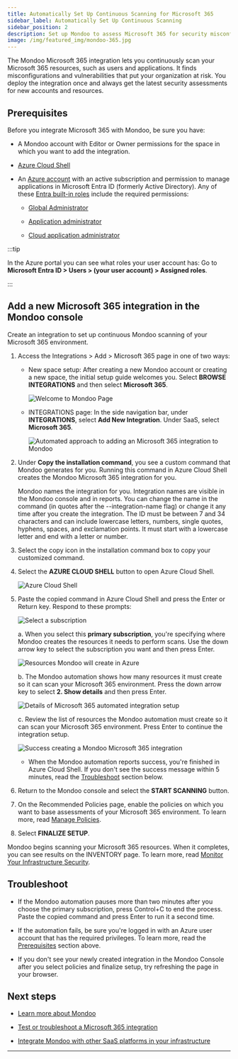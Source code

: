 ```yaml
---
title: Automatically Set Up Continuous Scanning for Microsoft 365
sidebar_label: Automatically Set Up Continuous Scanning
sidebar_position: 2
description: Set up Mondoo to assess Microsoft 365 for security misconfigurations.
image: /img/featured_img/mondoo-365.jpg
---
```


The Mondoo Microsoft 365 integration lets you continuously scan your Microsoft 365 resources, such as users and applications. It finds misconfigurations and vulnerabilities that put your organization at risk. You deploy the integration once and always get the latest security assessments for new accounts and resources.

## Prerequisites

Before you integrate Microsoft 365 with Mondoo, be sure you have:

- A Mondoo account with Editor or Owner permissions for the space in which you want to add the integration.

- [Azure Cloud Shell](https://learn.microsoft.com/en-us/azure/cloud-shell/overview)

- An [Azure account](https://azure.microsoft.com/free/?WT.mc_id=A261C142F) with an active subscription and permission to manage applications in Microsoft Entra ID (formerly Active Directory). Any of these [Entra built-in roles](https://learn.microsoft.com/en-us/azure/active-directory/roles/permissions-reference) include the required permissions:
  - [Global Administrator](https://learn.microsoft.com/en-us/azure/active-directory/roles/permissions-reference#global-administrator)

  - [Application administrator](https://learn.microsoft.com/en-us/azure/active-directory/roles/permissions-reference#application-administrator)

  - [Cloud application administrator](https://learn.microsoft.com/en-us/azure/active-directory/roles/permissions-reference#cloud-application-administrator)

:::tip

In the Azure portal you can see what roles your user account has: Go to **Microsoft Entra ID > Users > (your user account) > Assigned roles**.

:::

## Add a new Microsoft 365 integration in the Mondoo console

Create an integration to set up continuous Mondoo scanning of your Microsoft 365 environment.

1. Access the Integrations > Add > Microsoft 365 page in one of two ways:
   - New space setup: After creating a new Mondoo account or creating a new space, the initial setup guide welcomes you. Select **BROWSE INTEGRATIONS** and then select **Microsoft 365**.

     ![Welcome to Mondoo Page](/img/platform/start/welcome_to_mondoo.png)

   - INTEGRATIONS page: In the side navigation bar, under **INTEGRATIONS**, select **Add New Integration**. Under SaaS, select **Microsoft 365**.

     ![Automated approach to adding an Microsoft 365 integration to Mondoo](/img/platform/infra/saas/ms365/auto-int.png)

2. Under **Copy the installation command**, you see a custom command that Mondoo generates for you. Running this command in Azure Cloud Shell creates the Mondoo Microsoft 365 integration for you.

   Mondoo names the integration for you. Integration names are visible in the Mondoo console and in reports. You can change the name in the command (in quotes after the --integration-name flag) or change it any time after you create the integration. The ID must be between 7 and 34 characters and can include lowercase letters, numbers, single quotes, hyphens, spaces, and exclamation points. It must start with a lowercase letter and end with a letter or number.

3. Select the copy icon in the installation command box to copy your customized command.

4. Select the **AZURE CLOUD SHELL** button to open Azure Cloud Shell.

   ![Azure Cloud Shell](/img/platform/infra/saas/ms365/cloud-shell.png)

5. Paste the copied command in Azure Cloud Shell and press the Enter or Return key. Respond to these prompts:

   ![Select a subscription](/img/platform/infra/saas/ms365/select-sub.png)

   a. When you select this **primary subscription**, you're specifying where Mondoo creates the resources it needs to perform scans. Use the down arrow key to select the subscription you want and then press Enter.

   ![Resources Mondoo will create in Azure](/img/platform/infra/saas/ms365/resources.png)

   b. The Mondoo automation shows how many resources it must create so it can scan your Microsoft 365 environment. Press the down arrow key to select **2. Show details** and then press Enter.

   ![Details of Microsoft 365 automated integration setup](/img/platform/infra/saas/ms365/details.png)

   c. Review the list of resources the Mondoo automation must create so it can scan your Microsoft 365 environment. Press Enter to continue the integration setup.

   ![Success creating a Mondoo Microsoft 365 integration](/img/platform/infra/saas/ms365/success.png)
   - When the Mondoo automation reports success, you're finished in Azure Cloud Shell. If you don't see the success message within 5 minutes, read the [Troubleshoot](#troubleshoot) section below.

6. Return to the Mondoo console and select the **START SCANNING** button.

7. On the Recommended Policies page, enable the policies on which you want to base assessments of your Microsoft 365 environment. To learn more, read [Manage Policies](/platform/security/posture/policies/).

8. Select **FINALIZE SETUP**.

Mondoo begins scanning your Microsoft 365 resources. When it completes, you can see results on the INVENTORY page. To learn more, read [Monitor Your Infrastructure Security](/platform/security/posture/monitor/).

## Troubleshoot

- If the Mondoo automation pauses more than two minutes after you choose the primary subscription, press Control+C to end the process. Paste the copied command and press Enter to run it a second time.

- If the automation fails, be sure you're logged in with an Azure user account that has the required privileges. To learn more, read the [Prerequisites](#prerequisites) section above.

- If you don't see your newly created integration in the Mondoo Console after you select policies and finalize setup, try refreshing the page in your browser.

## Next steps

- [Learn more about Mondoo](/platform/start/plat-what-is/)

- [Test or troubleshoot a Microsoft 365 integration](/platform/infra/saas/ms365/troubleshoot/)

- [Integrate Mondoo with other SaaS platforms in your infrastructure](/platform/infra/saas/overview/)

---
